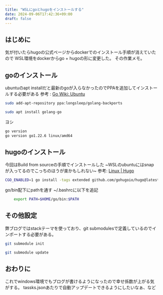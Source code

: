 ```yaml
---
title: "WSLにgoとhugoをインストールする"
date: 2024-09-06T17:42:36+09:00
draft: false
---
```


## はじめに

気が付いたらhugoの公式ページからdockerでのインストール手順が消えていたので
WSL環境をdockerからgo + hugoの形に変更した。
その作業メモ。

## goのインストール

ubuntuのapt installだと最新のgoが入らなかったのでPPAを追加してインストールする必要がある
参考 : [Go Wiki: Ubuntu](https://go.dev/wiki/Ubuntu)

```bash
sudo add-apt-repository ppa:longsleep/golang-backports
```

```bash
sudo apt install golang-go
```

ヨシ

```bash
go version
go version go1.22.6 linux/amd64
```

## hugoのインストール

今回はBuild from sourceの手順でインストールした
~WSLのubuntuにはsnapが入ってるのでこっちのほうが楽かもしれない~
参考: [Linux | Hugo](https://gohugo.io/installation/linux/#build-from-source)

```bash
CGO_ENABLED=1 go install -tags extended github.com/gohugoio/hugo@latest
```

go/bin配下にpathを通す
~/.bashrcに以下を追記

```bash
    export PATH=$HOME/go/bin:$PATH
```

## その他設定

弊ブログではstackテーマを使っており、git submodulesで定義しているのでインポートする必要がある。

```bash
git submodule init
```

```bash
git submodule update
```

## おわりに

これでwindows環境でもブログが書けるようになったので幸せ係数が上がる気がする。
tassks.jsonあたりで自動アップデートできるようにしたいなぁ、など
